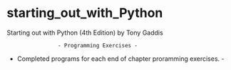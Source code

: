 # starting_out_with_Python

Starting out with Python (4th Edition)
by Tony Gaddis

                    - Programming Exercises -
- Completed programs for each end of chapter proramming exercises. -
